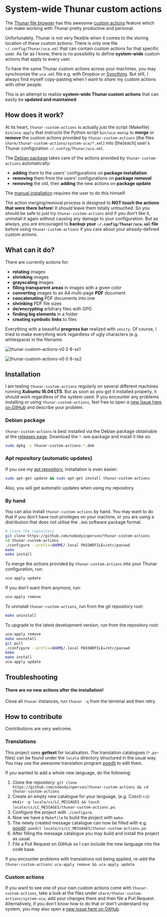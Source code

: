 # System-wide Thunar custom actions

The [Thunar file browser](http://docs.xfce.org/xfce/thunar/start) has this awesome [custom actions](http://docs.xfce.org/xfce/thunar/custom-actions) feature which can make working with Thunar pretty productive and personal.

Unfortunately, Thunar is not very flexible when it comes to the storing location of these custom actions: There is only one file `~/.config/Thunar/uca.xml` that can contain custom actions for that specific user. As far as I know, there is no possibility to define **system-wide** custom actions that apply to every user.

To have the same Thunar custom actions across your machines, you may synchronize the `uca.xml` file e.g. with Dropbox or [Syncthing](https://syncthing.net/). But still, I always find myself copy-pasting when I want to _share_ my custom actions with other people.

This is an attempt to realize **system-wide Thunar custom actions** that can easily be **updated and maintained**.

## How does it work?

At its heart, `thunar-custom-actions` is actually just the script (Makefile) `bin/uca-apply` that instructs the Python script `bin/uca-manip` to **merge** or **remove** the custom actions provided by `thunar-custom-actions` (the files `share/thunar-custom-actions/system-uca/*.xml`) into [the|each] user's Thunar configuration `~/.config/Thunar/uca.xml`.

The [Debian package](#debian-package) takes care of the actions provided by `thunar-custom-actions` automatically:

- **adding** them to the users' configurations on **package installation**
- **removing** them from the users' configurations on **package removal**
- **removing** the old, then **adding** the new actions on **package update**

The [manual installation](#manual-install) requires the user to do this himself.

The action merging/removal process is designed to **NOT touch the actions that were there before**! It *should* leave them totally untouched. So you *should* be safe to just try `thunar-custom-actions` and if you don't like it, uninstall it again without causing any damage to your configuration. But as always, you are encouraged to **backup your `~/.config/Thunar/uca.xml` file** before using `thunar-custom-actions` if you care about your already-defined custom actions.

## What can it do?

There are currently actions for:

- **rotating** images
- **shrinking** images
- **grayscaling** images
- **filling transparent areas** in images with a given color
- **converting** images to an A4 multi-page **PDF** document
- **concatenating** PDF documents into one
- **shrinking** PDF file sizes
- **de/encrypting** arbitrary files with GPG
- **finding big elements** in a folder
- **creating symbolic links** to files
 
Everything with a beautiful **progress bar** realized with `zenity`.
Of course, I tried to make everything work regardless of ugly characters (e.g. whitespace) in the filename.

![thunar-custom-actions-v0 0 8-ss1](https://user-images.githubusercontent.com/19148271/26882399-95e61d6a-4b9a-11e7-8ab3-de5eb34b3fb9.png)

![thunar-custom-actions-v0 0 8-ss2](https://user-images.githubusercontent.com/19148271/26882400-967bb906-4b9a-11e7-999c-0142a802dd22.png)

## Installation

I am testing `thunar-custom-actions` regularly on several different machines running **Xubuntu 16.04 LTS**. But as soon as you got it installed properly, it should work regardless of the system used. If you encounter any problems installing or using `thunar-custom-actions`, feel free to open a [new Issue here on GitHub](https://github.com/nobodyinperson/thunar-custom-actions/issues/new) and describe your problem.

<a name="debian-package"></a>
### Debian package

`thunar-custom-actions` is best installed via the Debian package obtainable at the [releases page](https://github.com/nobodyinperson/thunar-custom-actions/releases). Download the `*.deb`-package and install it like so:

```bash
sudo dpkg -i thunar-custom-actions-*.deb
```

### Apt repository (automatic updates)

If you use my [apt repository](http://apt.nobodyinperson.de), installation is even easier:

```bash
sudo apt-get update && sudo apt-get install thunar-custom-actions
```

Also, you will get automatic updates when using my repository.

<a name="manual-install"></a>
### By hand

You can also install `thunar-custom-actions` by hand. You may want to do that if you don't have root privileges on your machine, or you are using a distribution that does not utilise the `.deb` software package format.

```bash
# clone the repository
git clone https://github.com/nobodyinperson/thunar-custom-actions
cd thunar-custom-actions
./configure --prefix=$HOME/.local PASSWDFILE=/etc/passwd
make
make install
```

To merge the actions provided by `thunar-custom-actions` into your Thunar configuration, run:

```bash
uca-apply update
```

If you don't want them anymore, run:

```bash
uca-apply remove
```

To uninstall `thunar-custom-actions`, run from the git repository root:

```bash
make uninstall
```

To upgrade to the latest development version, run from the repository root:

```bash
uca-apply remove
make uninstall
git pull
./configure --prefix=$HOME/.local PASSWDFILE=/etc/passwd
make
make install
uca-apply update
```

## Troubleshooting

#### There are no new actions after the installation!

Close all `thunar` instances, run `thunar -q` from the terminal and then retry.

## How to contribute

Contributions are very welcome.

### Translations

This project uses **gettext** for localisation. The translation catalogues (`*.po`-files) can be found under the `locale` directory structured in the usual way. You may use the awesome translation program [poedit](https://github.com/vslavik/poedit) to edit them.

If you wanted to add a whole new language, do the following:

1. Clone the repository: `git clone https://github.com/nobodyinperson/thunar-custom-actions && cd thunar-custom-actions`
2. Create an empty new catalogue for your language, (e.g. Czech `cs`): `mkdir -p locale/cs/LC_MESSAGES && touch locale/cs/LC_MESSAGES/thunar-custom-actions.po`.
3. Configure the project with `./configure`.
4. Now we have a `Makefile` to build the project with `make`.
5. The newly created message catalogue can now be filled with e.g. [poedit](https://github.com/vslavik/poedit): `poedit locale/cs/LC_MESSAGES/thunar-custom-actions.po`.
6. After filling the message catalogue you may build and install the project as usual.
7. File a Pull Request on GitHub so I can include the new language into the code base.

If you encounter problems with translations not being applied, re-add the `thunar-custom-actions`: `uca-apply remove && uca-apply update`

### Custom actions

If you want to see one of your own custom actions come with `thunar-custom-actions`, take a look at the files under `share/thunar-custom-actions/system-uca`, add your changes there and then file a Pull Request. Alternatively, if you don't know how to do that or don't understand my system, you may also open a [new Issue here on GitHub](https://github.com/nobodyinperson/thunar-custom-actions/issues/new).
